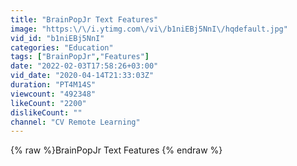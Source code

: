 ```yaml
---
title: "BrainPopJr Text Features"
image: "https:\/\/i.ytimg.com\/vi\/b1niEBj5NnI\/hqdefault.jpg"
vid_id: "b1niEBj5NnI"
categories: "Education"
tags: ["BrainPopJr","Features"]
date: "2022-02-03T17:58:26+03:00"
vid_date: "2020-04-14T21:33:03Z"
duration: "PT4M14S"
viewcount: "492348"
likeCount: "2200"
dislikeCount: ""
channel: "CV Remote Learning"
---
```

{% raw %}BrainPopJr Text Features {% endraw %}
